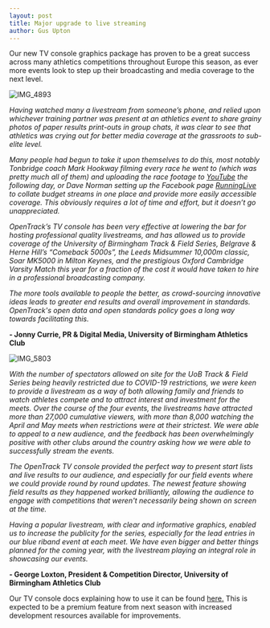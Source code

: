 ```yaml
---
layout: post
title: Major upgrade to live streaming
author: Gus Upton
---
```


Our new TV console graphics package has proven to be a great success across many athletics competitions throughout Europe this season, as ever more events look to step up their broadcasting and media coverage to the next level.

![IMG_4893](https://user-images.githubusercontent.com/70197434/126630821-fd3442b1-1be1-4f66-ae08-f996f5c7e31e.jpg)

*Having watched many a livestream from someone’s phone, and relied upon whichever training partner was present at an athletics event to share grainy photos of paper results print-outs in group chats, it was clear to see that athletics was crying out for better media coverage at the grassroots to sub-elite level.*

*Many people had begun to take it upon themselves to do this, most notably Tonbridge coach Mark Hookway filming every race he went to (which was pretty much all of them) and uploading the race footage to <a href="https://www.youtube.com/user/MARKHOOKWAYADL/videos">YouTube</a> the following day, or Dave Norman setting up the Facebook page <a href="https://www.facebook.com/runningliveuk">RunningLive</a> to collate budget streams in one place and provide more easily accessible coverage. This obviously requires a lot of time and effort, but it doesn’t go unappreciated.*

*OpenTrack’s TV console has been very effective at lowering the bar for hosting professional quality livestreams, and has allowed us to provide coverage of the University of Birmingham Track & Field Series, Belgrave & Herne Hill’s “Comeback 5000s”, the Leeds Midsummer 10,000m classic, Soar MK5000 in Milton Keynes, and the prestigious Oxford Cambridge Varsity Match this year for a fraction of the cost it would have taken to hire in a professional broadcasting company.*

*The more tools available to people the better, as crowd-sourcing innovative ideas leads to greater end results and overall improvement in standards. OpenTrack's open data and open standards policy goes a long way towards facilitating this.*

**- Jonny Currie, PR & Digital Media, University of Birmingham Athletics Club**

![IMG_5803](https://user-images.githubusercontent.com/70197434/126630890-bd66ad6d-425e-44a8-851e-1ab90ac9ac62.jpg)

*With the number of spectators allowed on site for the UoB Track & Field Series being heavily restricted due to COVID-19 restrictions, we were keen to provide a livestream as a way of both allowing family and friends to watch athletes compete and to attract interest and investment for the meets.*
*Over the course of the four events, the livestreams have attracted more than 27,000 cumulative viewers, with more than 8,000 watching the April and May meets when restrictions were at their strictest. We were able to appeal to a new audience, and the feedback has been overwhelmingly positive with other clubs around the country asking how we were able to successfully stream the events.*

*The OpenTrack TV console provided the perfect way to present start lists and live results to our audience, and especially for our field events where we could provide round by round updates. The newest feature showing field results as they happened worked brilliantly, allowing the audience to engage with competitions that weren't necessarily being shown on screen at the time.*

*Having a popular livestream, with clear and informative graphics, enabled us to increase the publicity for the series, especially for the lead entries in our blue riband event at each meet. We have even bigger and better things planned for the coming year, with the livestream playing an integral role in showcasing our events.*

**- George Loxton, President & Competition Director, University of Birmingham Athletics Club**


Our TV console docs explaining how to use it can be found <a href="https://docs.opentrack.run/tv_console/">here.</a>
This is expected to be a premium feature from next season with increased development resources available for improvements.








